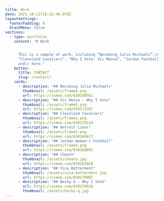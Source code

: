 ```yaml
---
title: Work
date: 2021-10-11T16:32:49.978Z
layoutSettings:
  footerPadding: 0
  blackMenu: false
sections:
  - type: portfolio
    content: "# Work


      This is a sample of work, including “Becoming Julia Michaels”,\r
      “Cleveland Cavaliers”, “Why I Vote: Vic Mensa”, “Jordan Football Dreams”
      and\r more."
    button:
      title: CONTACT
      slug: /contact/
    cards:
      - description: "## Becoming Julia Michaels"
        thumbnail: /assets/frame4.png
        url: https://vimeo.com/630190561
      - description: "## Vic Mensa - Why I Vote"
        thumbnail: /assets/frame5.png
        url: https://vimeo.com/630172287
      - description: "## Cleveland Cavaliers"
        thumbnail: /assets/frame1.png
        url: https://vimeo.com/630159110
      - description: "## Detroit Lions"
        thumbnail: /assets/frame2.png
        url: https://vimeo.com/630166673
      - description: "## Jordan Woman's Football"
        thumbnail: /assets/frame3.png
        url: https://vimeo.com/630168691
      - description: "## Choate"
        thumbnail: /assets/choate.jpg
        url: https://vimeo.com/630163828
      - description: "## Visa Betterment"
        thumbnail: /assets/visa-betterment.jpg
        url: https://vimeo.com/630170007
      - description: "## Becky G - Why I Vote"
        url: https://vimeo.com/630170516
        thumbnail: /assets/becky-g.jpg
---
```

